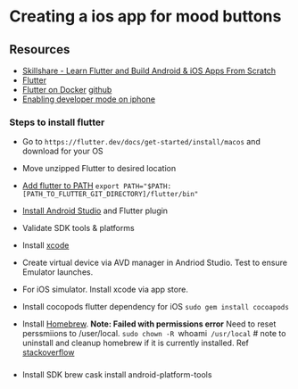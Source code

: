 # Creating a ios app for mood buttons

## Resources

- [Skillshare - Learn Flutter and Build Android & iOS Apps From Scratch](https://www.skillshare.com/classes/Learn-Flutter-and-Build-Android-iOS-Apps-From-Scratch/928312980/projects?via=custom-lists)
- [Flutter](https://flutter.dev/)
- [Flutter on Docker](https://blog.codemagic.io/how-to-dockerize-flutter-apps/) [github](https://github.com/sbis04/flutter_docker)
- [Enabling developer mode on iphone](https://www.wikihow.com/Enable-Developer-Mode-on-an-iPhone)

### Steps to install flutter

- Go to `https://flutter.dev/docs/get-started/install/macos` and download for your OS
- Move unzipped Flutter to desired location
- [Add flutter to PATH](https://flutter.dev/docs/get-started/install/macos#update-your-path)
`export PATH="$PATH:[PATH_TO_FLUTTER_GIT_DIRECTORY]/flutter/bin"`
- [Install Android Studio](https://developer.android.com/studio/install) and Flutter plugin
- Validate SDK tools & platforms
- Install [xcode](https://flutter.dev/docs/get-started/install/macos)
- Create virtual device via AVD manager in Andriod Studio. Test to ensure Emulator launches.
- For iOS simulator. Install xcode via app store.
- Install cocopods flutter dependency for iOS
`sudo gem install cocoapods`

- Install [Homebrew](https://brew.sh/).
**Note: Failed with permissions error**
Need to reset perssmiions to /user/local.
`sudo chown -R `whoami` /usr/local` # note to uninstall and cleanup homebrew if it is currently installed.
Ref [stackoverflow](https://stackoverflow.com/questions/26519394/permissions-error-while-installing-homebrew)

###
- Install SDK
brew cask install android-platform-tools
